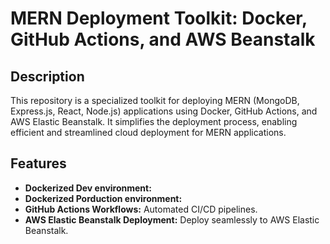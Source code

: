 
# MERN Deployment Toolkit: Docker, GitHub Actions, and AWS Beanstalk

## Description
This repository is a specialized toolkit for deploying MERN (MongoDB, Express.js, React, Node.js) applications using Docker, GitHub Actions, and AWS Elastic Beanstalk. It simplifies the deployment process, enabling efficient and streamlined cloud deployment for MERN applications.

## Features
- **Dockerized Dev environment:**
- **Dockerized Porduction environment:**
- **GitHub Actions Workflows:** Automated CI/CD pipelines.
- **AWS Elastic Beanstalk Deployment:** Deploy seamlessly to AWS Elastic Beanstalk.